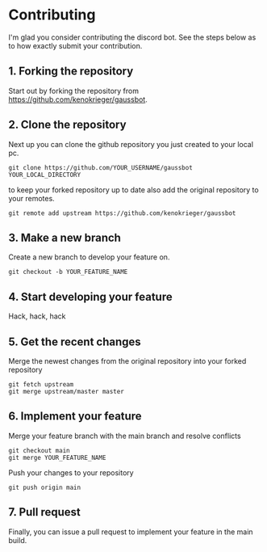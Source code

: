 # Contributing

I'm glad you consider contributing the discord bot. See the steps
below as to how exactly submit your contribution.

## 1. Forking the repository

Start out by forking the repository from 
https://github.com/kenokrieger/gaussbot.

## 2. Clone the repository

Next up you can clone the github repository you just created to 
your local pc.

````commandline
git clone https://github.com/YOUR_USERNAME/gaussbot YOUR_LOCAL_DIRECTORY
````

to keep your forked repository up to date also add the original repository
to your remotes.

````commandline
git remote add upstream https://github.com/kenokrieger/gaussbot
````
## 3. Make a new branch

Create a new branch to develop your feature on.

```commandline
git checkout -b YOUR_FEATURE_NAME
```

## 4. Start developing your feature

Hack, hack, hack

## 5. Get the recent changes

Merge the newest changes from the original repository into your forked
repository

````commandline
git fetch upstream
git merge upstream/master master
````

## 6. Implement your feature

Merge your feature branch with the main branch and resolve conflicts

````commandline
git checkout main
git merge YOUR_FEATURE_NAME
````

Push your changes to your repository

````commandline
git push origin main
````

## 7. Pull request

Finally, you can issue a pull request to implement your feature in
the main build.
